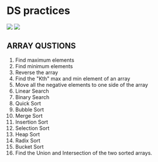 # DS practices
[![](https://github.com/Ravik27280.png?size=70)](https://github.com/Ravik27280)
[![](https://github.com/Ruchi27280.png?size=70)](https://github.com/Ruchi27280)
## ARRAY QUSTIONS
1. Find maximum elements
2. Find minimum elements
3. Reverse the array
4. Find the "Kth" max and min element of an array 
5. Move all the negative elements to one side of the array 
6. Linear Search
7. Binary Search
8. Quick Sort
9. Bubble Sort
10. Merge Sort
11. Insertion Sort
12. Selection Sort
13. Heap Sort
14. Radix Sort
15. Bucket Sort
16. Find the Union and Intersection of the two sorted arrays.

